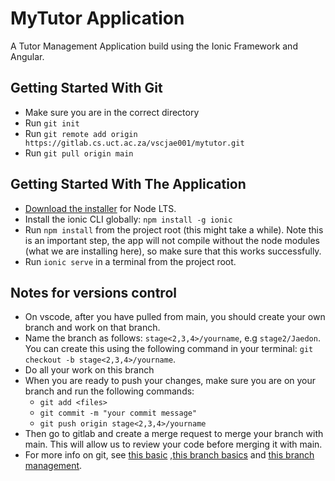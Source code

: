 # MyTutor Application

A Tutor Management Application build using the Ionic Framework and Angular.

## Getting Started With Git
* Make sure you are in the correct directory
* Run `git init`
* Run `git remote add origin https://gitlab.cs.uct.ac.za/vscjae001/mytutor.git`
* Run `git pull origin main`

## Getting Started With The Application

* [Download the installer](https://nodejs.org/) for Node LTS.
* Install the ionic CLI globally: `npm install -g ionic`
* Run `npm install` from the project root (this might take a while). Note this is an important step, the app will not compile without the node modules (what we are installing here), so make sure that this works successfully.
* Run `ionic serve` in a terminal from the project root.

## Notes for versions control
* On vscode, after you have pulled from main, you should create your own branch and work on that branch.
* Name the branch as follows: `stage<2,3,4>/yourname`, e.g `stage2/Jaedon`. You can create this using the following command in your terminal: `git checkout -b stage<2,3,4>/yourname`.
* Do all your work on this branch
* When you are ready to push your changes, make sure you are on your branch and run the following commands:
    * `git add <files>`
    * `git commit -m "your commit message"`
    * `git push origin stage<2,3,4>/yourname`
* Then go to gitlab and create a merge request to merge your branch with main. This will allow us to review your code before merging it with main.
* For more info on git, see [this basic](https://git-scm.com/doc) ,[this branch basics](https://git-scm.com/book/en/v2/Git-Branching-Basic-Branching-and-Merging) and [this branch management](https://git-scm.com/book/en/v2/Git-Branching-Branch-Management).

<!-- ## Deploying

### Progressive Web App

1. Run `ionic build --prod`
2. Push the `www` folder to your hosting service

### Android

1. Run `ionic cordova run android --prod`

### iOS

1. Run `ionic cordova run ios --prod` -->
